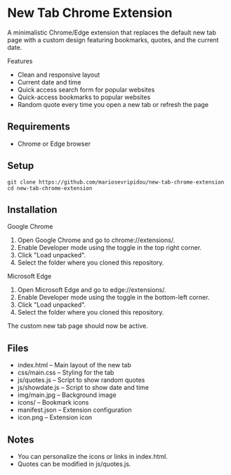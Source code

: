 # New Tab Chrome Extension
A minimalistic Chrome/Edge extension that replaces the default new tab page with a custom design featuring bookmarks, quotes, and the current date.

Features

- Clean and responsive layout
- Current date and time
- Quick access search form for popular websites
- Quick-access bookmarks to popular websites
- Random quote every time you open a new tab or refresh the page

## Requirements
- Chrome or Edge browser

## Setup
```
git clone https://github.com/mariosevripidou/new-tab-chrome-extension
cd new-tab-chrome-extension
```

## Installation

Google Chrome
1. Open Google Chrome and go to chrome://extensions/.
2. Enable Developer mode using the toggle in the top right corner.
3. Click "Load unpacked".
4. Select the folder where you cloned this repository.

Microsoft Edge
1. Open Microsoft Edge and go to edge://extensions/.
2. Enable Developer mode using the toggle in the bottom-left corner.
3. Click "Load unpacked".
4. Select the folder where you cloned this repository.

The custom new tab page should now be active.

## Files
- index.html – Main layout of the new tab
- css/main.css – Styling for the tab
- js/quotes.js – Script to show random quotes
- js/showdate.js – Script to show date and time
- img/main.jpg – Background image
- icons/ – Bookmark icons
- manifest.json – Extension configuration
- icon.png – Extension icon

## Notes
- You can personalize the icons or links in index.html.
- Quotes can be modified in js/quotes.js.
